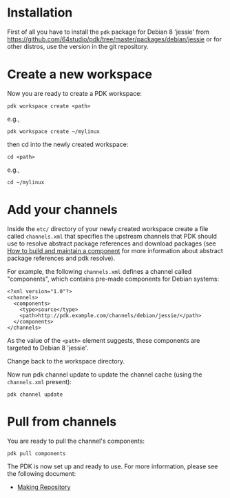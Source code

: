 # Installation

First of all you have to install the `pdk` package for Debian 8 'jessie' from https://github.com/64studio/pdk/tree/master/packages/debian/jessie or for other distros, use the version in the git repository.
	

# Create a new workspace

Now you are ready to create a PDK workspace:

	
	pdk workspace create <path>
	

e.g.,

	
	pdk workspace create ~/mylinux
	

then cd into the newly created workspace:

	
	cd <path>
	

e.g.,
	
	cd ~/mylinux
	

# Add your channels

Inside the `etc/` directory of your newly created workspace create a file called `channels.xml` that specifies the upstream channels that PDK should use to resolve abstract package references and download packages (see [How to build and maintain a component](MakeComponent.md) for more information about abstract package references and pdk resolve).

For example, the following `channels.xml` defines a channel called "components", which contains pre-made components for Debian systems:
	
	<?xml version="1.0"?>
	<channels>
	  <components>
	    <type>source</type>
	    <path>http://pdk.example.com/channels/debian/jessie/</path>
	  </components>
	</channels>
	

As the value of the `<path>` element suggests, these components are targeted to Debian 8 'jessie'.

Change back to the workspace directory.

Now run pdk channel update to update the channel cache (using the `channels.xml` present):

	
	pdk channel update
	

# Pull from channels

You are ready to pull the channel's components:

	
	pdk pull components
	

The PDK is now set up and ready to use. For more information, please see the following document:

* [Making Repository](MakingRepo.md)
